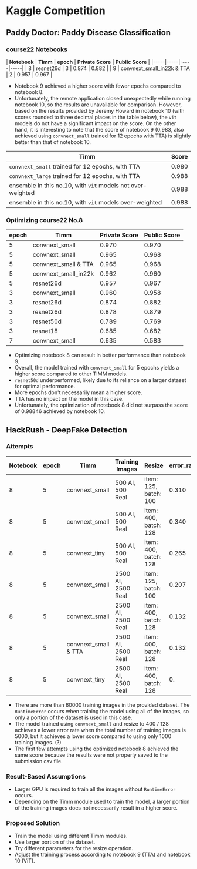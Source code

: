 # Kaggle Competition

## Paddy Doctor: Paddy Disease Classification

### course22 Notebooks

| **Notebook** | **Timm** | **epoch** | **Private Score** | **Public Score** |
|-----|-----|-----|-----|
| 8 | resnet26d | 3 | 0.874 | 0.882 |
| 9 | convnext_small_in22k  & TTA | 2 | 0.957 | 0.967 |

- Notebook 9 achieved a higher score with fewer epochs compared to notebook 8.
- Unfortunately, the remote application closed unexpectedly while running notebook 10, so the results are unavailable for comparison. However, based on the results provided by Jeremy Howard in notebook 10 (with scores rounded to three decimal places in the table below), the `vit` models do not have a significant impact on the score. On the other hand, it is interesting to note that the score of notebook 9 (0.983, also achieved using `convnext_small` trained for 12 epochs with TTA) is slightly better than that of notebook 10.

| **Timm** | **Score** |
|-----|-----|
| `convnext_small` trained for 12 epochs, with TTA | 0.980 |
| `convnext_large` trained for 12 epochs, with TTA | 0.988 |
| ensemble in this no.10, with `vit` models not over-weighted | 0.988 |
| ensemble in this no.10, with `vit` models over-weighted | 0.988 |

### Optimizing course22 No.8

| **epoch** | **Timm** | **Private Score** | **Public Score** |
|-----|-----|-----|-----|
| 5 | convnext_small | 0.970 | 0.970 |
| 5 | convnext_small | 0.965 | 0.968 | 
| 5 | convnext_small & TTA | 0.965 | 0.968 | 
| 5 | convnext_small_in22k | 0.962 | 0.960 | 
| 5 | resnet26d | 0.957 | 0.967 |
| 3 | convnext_small | 0.960 | 0.958 |
| 3 | resnet26d | 0.874 | 0.882 |
| 3 | resnet26d | 0.878 | 0.879 |
| 3 | resnet50d | 0.789 | 0.769 |
| 3 | resnet18 | 0.685 | 0.682 |
| 7 | convnext_small | 0.635 | 0.583 |

- Optimizing notebook 8 can result in better performance than notebook 9.
- Overall, the model trained with `convnext_small` for 5 epochs yields a higher score compared to other TIMM models.
- `resnet50d` underperformed, likely due to its reliance on a larger dataset for optimal performance.
- More epochs don't necessarily mean a higher score.
- TTA has no impact on the model in this case.
- Unfortunately, the optimization of notebook 8 did not surpass the score of 0.98846 achieved by notebook 10.


## HackRush - DeepFake Detection

### Attempts

| **Notebook** | **epoch** | **Timm** | **Training Images** | **Resize** | **error_rate** | **Private Score** | **Public Score** |
|-----|-----|-----|-----|-----|-----|-----|-----|
| 8 | 5 | convnext_small | 500 AI, 500 Real | item: 125, batch: 100 | 0.310 | 0.492 | 0.487 |
| 8 | 5 | convnext_small | 500 AI, 500 Real | item: 400, batch: 128 | 0.340 | 0.485 | 0.506 |
| 8 | 5 | convnext_tiny | 500 AI, 500 Real | item: 400, batch: 128 | 0.265 | 0.492 | 0.493 |
| 8 | 5 | convnext_small | 2500 AI, 2500 Real | item: 125, batch: 100 | 0.207 | 0.485 | 0.487 |
| 8 | 5 | convnext_small | 2500 AI, 2500 Real | item: 400, batch: 128 | 0.132 | 0.491 | 0.489 |
| 8 | 5 | convnext_small & TTA | 2500 AI, 2500 Real | item: 400, batch: 128 | 0.132 | 0.491 | 0.489 |
| 8 | 5 | convnext_tiny | 2500 AI, 2500 Real | item: 400, batch: 128 | 0. | 0. | 0. |

- There are more than 60000 training images in the provided dataset. The `RuntimeError` occurs when training the model using all of the images, so only a portion of the dataset is used in this case.
- The model trained using `convnext_small` and resize to 400 / 128 achieves a lower error rate when the total number of training images is 5000, but it achieves a lower score compared to using only 1000 training images. (?)
- The first few attempts using the optimized notebook 8 achieved the same score because the results were not properly saved to the submission csv file.

### Result-Based Assumptions

- Larger GPU is required to train all the images without `RuntimeError` occurs.
- Depending on the Timm module used to train the model, a larger portion of the training images does not necessarily result in a higher score.

### Proposed Solution

- Train the model using different Timm modules.
- Use larger portion of the dataset.
- Try different parameters for the resize operation.
- Adjust the training process according to notebook 9 (TTA) and notebook 10 (ViT).
